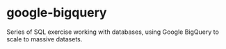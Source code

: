 # google-bigquery
Series of SQL exercise working with databases, using Google BigQuery to scale to massive datasets.
